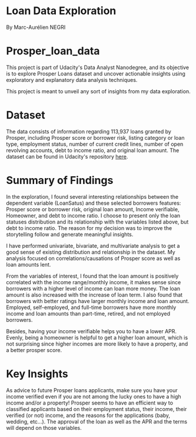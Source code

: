 # Loan Data Exploration

 By Marc-Aurélien NEGRI

# Prosper_loan_data
This project is part of Udacity's Data Analyst Nanodegree, and its objective is to explore Prosper Loans dataset and uncover actionable insights using exploratory and explanatory data analysis techniques.

This project is meant to unveil any sort of insights from my data exploration.

# Dataset
The data consists of information regarding 113,937 loans granted by Prosper, including Prosper score or borrower risk, listing category or loan type, employment status, number of current credit lines, number of open revolving accounts, debt to income ratio, and original loan amount. The dataset can be found in Udacity's repository [here](https://docs.google.com/spreadsheets/u/0/d/1gDyi_L4UvIrLTEC6Wri5nbaMmkGmLQBk-Yx3z0XDEtI/edit?usp=sharing).

# Summary of Findings
In the exploration, I found several interesting relationships between the dependent variable (LoanSatus) and these selected borrowers features: Prosper score or borrower risk, original loan amount, Income verifiable, Homeowner, and debt to income ratio. I choose to present only the loan statuses distribution and its relationship with the variables listed above, but debt to income ratio. The reason for my decision was to improve the storytelling follow and generate meaningful insights.

I have performed univariate, bivariate, and multivariate analysis to get a good sense of existing distribution and relationship in the dataset. My analysis focused on correlations/causations of Prosper score as well as loan amounts lent.

From the variables of interest, I found that the loan amount is positively correlated with the income range/monthly income, it makes sense since borrowers with a higher level of income can loan more money. The loan amount is also increased with the increase of loan term. I also found that borrowers with better ratings have larger monthly income and loan amount. Employed, self-employed, and full-time borrowers have more monthly income and loan amounts than part-time, retired, and not employed borrowers. 

Besides, having your income verifiable helps you to have a lower APR. Evenly, being a homeowner is helpful to get a higher loan amount, which is not surprising since higher incomes are more likely to have a property, and a better prosper score.


# Key Insights
As advice to future Prosper loans applicants, make sure you have your income verified even if you are not among the lucky ones to have a high income and/or a property! Prosper seems to have an efficient way to classified applicants based on their employment status, their income, their verified (or not) income, and the reasons for the applications (baby, wedding, etc...). The approval of the loan as well as the APR and the terms will depend on those variables.
